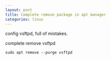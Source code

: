 ```yaml
---
layout: post
title: Complete remove package in apt manager
categories: linux
---
```


config vsftpd, full of mistakes.

complete remove vsftpd

```
sudo apt remove --purge vsftpd
```
